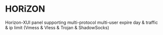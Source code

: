 # HORiZON
Horizon-XUI panel supporting multi-protocol multi-user expire day &amp; traffic &amp; ip limit (Vmess &amp; Vless &amp; Trojan &amp;  ShadowSocks)
